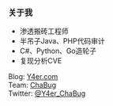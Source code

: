 ### 关于我
- 渗透搬砖工程师
- 半吊子Java、PHP代码审计
- C#、Python、Go造轮子
- 复现分析CVE

Blog: [Y4er.com](http://Y4er.com)  
Team: [ChaBug](http://www.chabug.org)  
Twitter: [@Y4er_ChaBug](https://twitter.com/Y4er_ChaBug)
